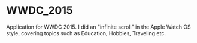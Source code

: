 # WWDC_2015

Application for WWDC 2015. I did an "infinite scroll" in the Apple Watch OS style, covering topics such as Education, Hobbies, Traveling etc.  
